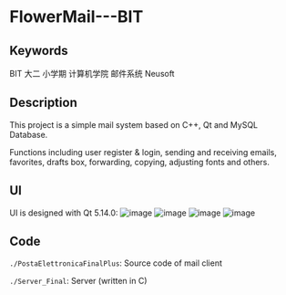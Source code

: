 # FlowerMail---BIT
## Keywords
BIT 大二 小学期 计算机学院 邮件系统 Neusoft

## Description
This project is a simple mail system based on C++, Qt and MySQL Database.

Functions including user register & login, sending and receiving emails, favorites, drafts box, forwarding, copying, adjusting fonts and others.

## UI
UI is designed with Qt 5.14.0:
![image](https://user-images.githubusercontent.com/44541661/114859536-78a12900-9e1d-11eb-860a-8926162aa270.png)
![image](https://user-images.githubusercontent.com/44541661/114859573-83f45480-9e1d-11eb-924d-167858b3183a.png)
![image](https://user-images.githubusercontent.com/44541661/114859563-7fc83700-9e1d-11eb-8f6e-4e3def3675a7.png)
![image](https://user-images.githubusercontent.com/44541661/114859577-85be1800-9e1d-11eb-9323-b1099702a8fb.png)

## Code
`./PostaElettronicaFinalPlus`: Source code of mail client

`./Server_Final`: Server (written in C)

